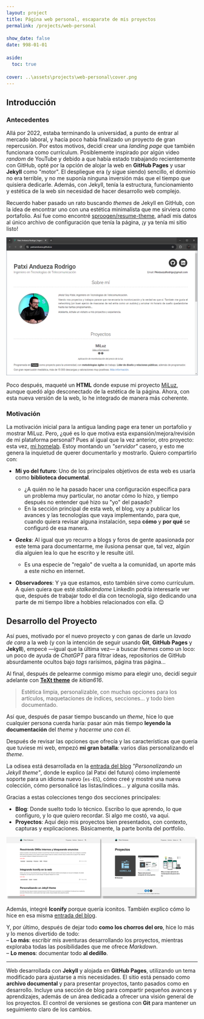 ```yaml
---
layout: project
title: Página web personal, escaparate de mis proyectos
permalink: /projects/web-personal

show_date: false
date: 998-01-01

aside:
  toc: true

cover: ..\assets\projects\web-personal\cover.png
---
```

<script src="https://code.iconify.design/iconify-icon/2.1.0/iconify-icon.min.js"></script>

## Introducción

### Antecedentes

Allá por 2022, estaba terminando la universidad, a punto de entrar al mercado laboral, y hacía poco había finalizado un proyecto de gran repercusión. Por estos motivos, decidí crear una *landing page* que también funcionara como currículum. Posiblemente inspirado por algún video *random* de YouTube y debido a que había estado trabajando recientemente con GitHub, opté por la opción de alojar la web en <iconify-icon icon="simple-icons:github"></iconify-icon> **GitHub Pages** y usar <iconify-icon icon="simple-icons:jekyll"></iconify-icon> **Jekyll** como "motor". El despliegue era (y sigue siendo) sencillo, el dominio no era terrible, y no me suponía ninguna inversión más que el tiempo que quisiera dedicarle. Además, con Jekyll, tenía la estructura, funcionamiento y estética de la web sin necesidad de hacer desarrollo web complejo.

Recuerdo haber pasado un rato buscando *themes* de Jekyll en GitHub, con la idea de encontrar uno con una estética minimalista que me sirviera como portafolio. Así fue como encontré [sproogen/resume-theme](https://github.com/sproogen/modern-resume-theme), añadí mis datos al único archivo de configuración que tenía la página, ¡y ya tenía mi sitio listo!

![Antigua landing](/assets/projects/web-personal/old-landing-web.png)

Poco después, maqueté un <iconify-icon icon="simple-icons:html5"></iconify-icon> **HTML** donde expuse mi proyecto [MiLuz](../projects/miluz), aunque quedó algo desconectado de la estética de la página. Ahora, con esta nueva versión de la web, lo he integrado de manera más coherente.

### Motivación

La motivación inicial para la antigua landing page era tener un portafolio y mostrar MiLuz. Pero, ¿qué es lo que motiva esta expansión/mejora/revisión de mi plataforma personal? Pues al igual que la vez anterior, otro proyecto: esta vez, [mi homelab](../projects/homelab). Estoy montando un *"servidor"* casero, y esto me genera la inquietud de querer documentarlo y mostrarlo. Quiero compartirlo con:

+ **Mi yo del futuro**: Uno de los principales objetivos de esta web es usarla como **biblioteca documental**.
  + ¿A quién no le ha pasado hacer una configuración específica para un problema muy particular, no anotar cómo lo hizo, y tiempo después no entender qué hizo su "yo" del pasado?
  + En la sección principal de esta web, el blog, voy a publicar los avances y las tecnologías que vaya implementando, para que, cuando quiera revisar alguna instalación, sepa **cómo** y **por qué** se configuró de esa manera.

+ ***Geeks***: Al igual que yo recurro a blogs y foros de gente apasionada por este tema para documentarme, me ilusiona pensar que, tal vez, algún día alguien lea lo que he escrito y le resulte útil.
  + Es una especie de "regalo" de vuelta a la comunidad, un aporte más a este nicho en internet.

+ **Observadores**: Y ya que estamos, esto también sirve como currículum. A quien quiera que esté *stalkeándome* LinkedIn podría interesarle ver que, después de trabajar todo el día con tecnología, sigo dedicando una parte de mi tiempo libre a hobbies relacionados con ella. 😉



## Desarrollo del Proyecto

Así pues, motivado por el nuevo proyecto y con ganas de darle un *lavado de cara* a la web (y con la intención de seguir usando **Git**, **GitHub Pages** y **Jekyll**), empecé —igual que la última vez— a buscar *themes* como un loco: un poco de ayuda de *ChatGPT* para filtrar ideas, repositorios de GitHub absurdamente ocultos bajo *tags* rarísimos, página tras página…

Al final, después de pelearme conmigo mismo para elegir uno, decidí seguir adelante con [**TeXt theme**](https://github.com/kitian616/jekyll-TeXt-theme) de *kitian616*.

> Estética limpia, personalizable, con muchas opciones para los artículos, maquetaciones de índices, secciones… y todo bien documentado.

Así que, después de pasar tiempo buscando un *theme*, hice lo que cualquier persona cuerda haría: pasar aún más tiempo **leyendo la documentación** del *theme* y *hacerme uno con él*.

Después de revisar las opciones que ofrecía y las características que quería que tuviese mi web, empezó **mi gran batalla**: varios días personalizando el *theme*.

La odisea está desarrollada en la [entrada del blog](/personal-web/2024/09/01/tweakery_tweakeroo.html) *"Personalizando un Jekyll theme"*, donde le explico (al Patxi del futuro) cómo implementé soporte para un idioma nuevo (`es-ES`), cómo creé y mostré una nueva colección, cómo personalicé las listas/índices... y alguna cosilla más.

Gracias a estas colecciones tengo dos secciones principales:
+ **Blog**: Donde suelto todo lo técnico. Escribo lo que aprendo, lo que configuro, y lo que quiero recordar. Si algo me costó, va aquí.
+ **Proyectos**: Aquí dejo mis proyectos bien presentados, con contexto, capturas y explicaciones. Básicamente, la parte bonita del portfolio.

![Secciones de la web](/assets/projects/web-personal/sections.png)

Además, integré **Iconify** porque quería iconitos. También explico cómo lo hice en esa misma [entrada del blog](/personal-web/2024/09/17/iconify.html).

Y, por último, después de dejar todo **como los chorros del oro**, hice lo más y lo menos divertido de todo:  
– **Lo más**: escribir mis aventuras desarrollando los proyectos, mientras exploraba todas las posibilidades que me ofrece *Markdown*.  
– **Lo menos**: documentar todo **al dedillo**.


<!--

connclusiones

y algo más estoy escribiendo esto x meses despues de haber documentado y menos mal que deje todo bien bonico para volver a el
-->

---

Web desarrollada con <iconify-icon icon="simple-icons:jekyll"></iconify-icon> **Jekyll** y alojada en <iconify-icon icon="simple-icons:github"></iconify-icon> **GitHub Pages**, utilizando un tema modificado para ajustarse a mis necesidades. El sitio está pensado como **archivo documental** y para presentar proyectos, tanto pasados como en desarrollo. Incluye una sección de blog para compartir pequeños avances y aprendizajes, además de un área dedicada a ofrecer una visión general de los proyectos. El control de versiones se gestiona con <iconify-icon icon="simple-icons:git"></iconify-icon> **Git** para mantener un seguimiento claro de los cambios.

